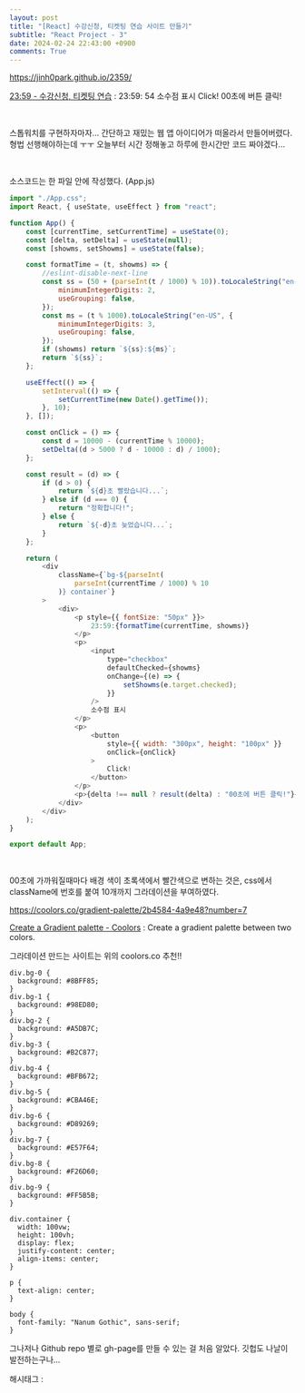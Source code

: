 ```yaml
---
layout: post
title: "[React] 수강신청, 티켓팅 연습 사이트 만들기"
subtitle: "React Project - 3"
date: 2024-02-24 22:43:00 +0900
comments: True
---
```


https://jinh0park.github.io/2359/

[23:59 - 수강신청, 티켓팅 연습](https://jinh0park.github.io/2359/) : 23:59: 54 소수점 표시 Click! 00초에 버튼 클릭!

​

스톱워치를 구현하자마자... 간단하고 재밌는 웹 앱 아이디어가 떠올라서 만들어버렸다. 형법 선행해야하는데 ㅜㅜ 오늘부터 시간 정해놓고 하루에 한시간만 코드 짜야겠다...

​

소스코드는 한 파일 안에 작성했다. (App.js)

```javascript
import "./App.css";
import React, { useState, useEffect } from "react";

function App() {
    const [currentTime, setCurrentTime] = useState(0);
    const [delta, setDelta] = useState(null);
    const [showms, setShowms] = useState(false);

    const formatTime = (t, showms) => {
        //eslint-disable-next-line
        const ss = (50 + (parseInt(t / 1000) % 10)).toLocaleString("en-US", {
            minimumIntegerDigits: 2,
            useGrouping: false,
        });
        const ms = (t % 1000).toLocaleString("en-US", {
            minimumIntegerDigits: 3,
            useGrouping: false,
        });
        if (showms) return `${ss}:${ms}`;
        return `${ss}`;
    };

    useEffect(() => {
        setInterval(() => {
            setCurrentTime(new Date().getTime());
        }, 10);
    }, []);

    const onClick = () => {
        const d = 10000 - (currentTime % 10000);
        setDelta((d > 5000 ? d - 10000 : d) / 1000);
    };

    const result = (d) => {
        if (d > 0) {
            return `${d}초 빨랐습니다...`;
        } else if (d === 0) {
            return "정확합니다!";
        } else {
            return `${-d}초 늦었습니다...`;
        }
    };

    return (
        <div
            className={`bg-${parseInt(
                parseInt(currentTime / 1000) % 10
            )} container`}
        >
            <div>
                <p style={{ fontSize: "50px" }}>
                    23:59:{formatTime(currentTime, showms)}
                </p>
                <p>
                    <input
                        type="checkbox"
                        defaultChecked={showms}
                        onChange={(e) => {
                            setShowms(e.target.checked);
                        }}
                    />
                    소수점 표시
                </p>
                <p>
                    <button
                        style={{ width: "300px", height: "100px" }}
                        onClick={onClick}
                    >
                        Click!
                    </button>
                </p>
                <p>{delta !== null ? result(delta) : "00초에 버튼 클릭!"}</p>
            </div>
        </div>
    );
}

export default App;
```

​

00초에 가까워질때마다 배경 색이 초록색에서 빨간색으로 변하는 것은, css에서 className에 번호를 붙여 10개까지 그라데이션을 부여하였다.

https://coolors.co/gradient-palette/2b4584-4a9e48?number=7

[Create a Gradient palette - Coolors](https://coolors.co/gradient-palette/2b4584-4a9e48?number=7) : Create a gradient palette between two colors.

그라데이션 만드는 사이트는 위의 coolors.co 추천!!

```
div.bg-0 {
  background: #8BFF85;
}
div.bg-1 {
  background: #98ED80;
}
div.bg-2 {
  background: #A5DB7C;
}
div.bg-3 {
  background: #B2C877;
}
div.bg-4 {
  background: #BFB672;
}
div.bg-5 {
  background: #CBA46E;
}
div.bg-6 {
  background: #D89269;
}
div.bg-7 {
  background: #E57F64;
}
div.bg-8 {
  background: #F26D60;
}
div.bg-9 {
  background: #FF5B5B;
}

div.container {
  width: 100vw;
  height: 100vh;
  display: flex;
  justify-content: center;
  align-items: center;
}

p {
  text-align: center;
}

body {
  font-family: "Nanum Gothic", sans-serif;
}
```

그나저나 Github repo 별로 gh-page를 만들 수 있는 걸 처음 알았다. 깃헙도 나날이 발전하는구나...

해시태그 :
